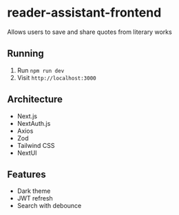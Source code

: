 # reader-assistant-frontend

Allows users to save and share quotes from literary works

## Running

1. Run `npm run dev`
2. Visit `http://localhost:3000`

## Architecture

- Next.js
- NextAuth.js
- Axios
- Zod
- Tailwind CSS
- NextUI

## Features

- Dark theme
- JWT refresh
- Search with debounce
